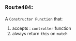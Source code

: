 ## `Route404`:

A `Constructor Function` that:

1. accepts : `controller` function
2. always return `this` on `match`